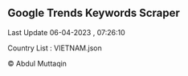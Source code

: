 

## Google Trends Keywords Scraper 
 
Last Update 06-04-2023 , 07:26:10

Country List :
VIETNAM.json



© Abdul Muttaqin 
